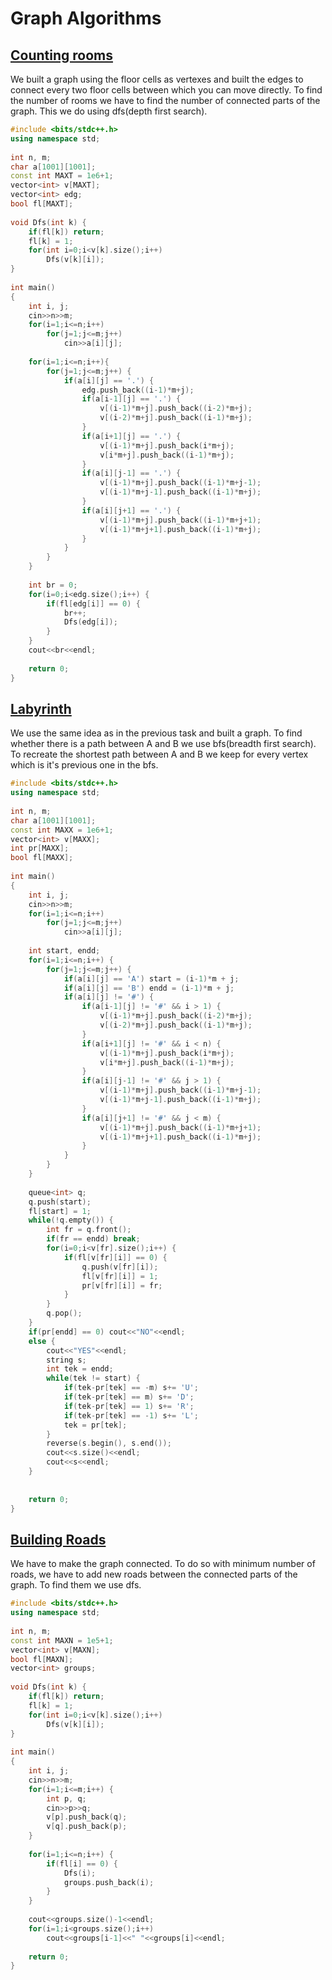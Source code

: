 # Graph Algorithms

## [Counting rooms](https://cses.fi/problemset/task/1192)
We built a graph using the floor cells as vertexes and built the edges to connect every two floor cells between which you can move directly. To find the number of rooms we have to find the number of connected parts of the graph. This we do using dfs(depth first search).  
```cpp
#include <bits/stdc++.h>
using namespace std;
 
int n, m;
char a[1001][1001];
const int MAXT = 1e6+1;
vector<int> v[MAXT];
vector<int> edg;
bool fl[MAXT];
 
void Dfs(int k) {
    if(fl[k]) return;
    fl[k] = 1;
    for(int i=0;i<v[k].size();i++)
        Dfs(v[k][i]);
}
 
int main()
{
    int i, j;
    cin>>n>>m;
    for(i=1;i<=n;i++)
        for(j=1;j<=m;j++)
            cin>>a[i][j];
 
    for(i=1;i<=n;i++){
        for(j=1;j<=m;j++) {
            if(a[i][j] == '.') {
                edg.push_back((i-1)*m+j);
                if(a[i-1][j] == '.') {
                    v[(i-1)*m+j].push_back((i-2)*m+j);
                    v[(i-2)*m+j].push_back((i-1)*m+j);
                }
                if(a[i+1][j] == '.') {
                    v[(i-1)*m+j].push_back(i*m+j);
                    v[i*m+j].push_back((i-1)*m+j);
                }
                if(a[i][j-1] == '.') {
                    v[(i-1)*m+j].push_back((i-1)*m+j-1);
                    v[(i-1)*m+j-1].push_back((i-1)*m+j);
                }
                if(a[i][j+1] == '.') {
                    v[(i-1)*m+j].push_back((i-1)*m+j+1);
                    v[(i-1)*m+j+1].push_back((i-1)*m+j);
                }
            }
        }
    }
 
    int br = 0;
    for(i=0;i<edg.size();i++) {
        if(fl[edg[i]] == 0) {
            br++;
            Dfs(edg[i]);
        }
    }
    cout<<br<<endl;
 
    return 0;
}
```

## [Labyrinth](https://cses.fi/problemset/task/1193)
We use the same idea as in the previous task and built a graph. To find whether there is a path between A and B we use bfs(breadth first search). To recreate the shortest path between A and B we keep for every vertex which is it's previous one in the bfs. 
```cpp
#include <bits/stdc++.h>
using namespace std;
 
int n, m;
char a[1001][1001];
const int MAXX = 1e6+1;
vector<int> v[MAXX];
int pr[MAXX];
bool fl[MAXX];
 
int main()
{
    int i, j;
    cin>>n>>m;
    for(i=1;i<=n;i++)
        for(j=1;j<=m;j++)
            cin>>a[i][j];
 
    int start, endd;
    for(i=1;i<=n;i++) {
        for(j=1;j<=m;j++) {
            if(a[i][j] == 'A') start = (i-1)*m + j;
            if(a[i][j] == 'B') endd = (i-1)*m + j;
            if(a[i][j] != '#') {
                if(a[i-1][j] != '#' && i > 1) {
                    v[(i-1)*m+j].push_back((i-2)*m+j);
                    v[(i-2)*m+j].push_back((i-1)*m+j);
                }
                if(a[i+1][j] != '#' && i < n) {
                    v[(i-1)*m+j].push_back(i*m+j);
                    v[i*m+j].push_back((i-1)*m+j);
                }
                if(a[i][j-1] != '#' && j > 1) {
                    v[(i-1)*m+j].push_back((i-1)*m+j-1);
                    v[(i-1)*m+j-1].push_back((i-1)*m+j);
                }
                if(a[i][j+1] != '#' && j < m) {
                    v[(i-1)*m+j].push_back((i-1)*m+j+1);
                    v[(i-1)*m+j+1].push_back((i-1)*m+j);
                }
            }
        }
    }
 
    queue<int> q;
    q.push(start);
    fl[start] = 1;
    while(!q.empty()) {
        int fr = q.front();
        if(fr == endd) break;
        for(i=0;i<v[fr].size();i++) {
            if(fl[v[fr][i]] == 0) {
                q.push(v[fr][i]);
                fl[v[fr][i]] = 1;
                pr[v[fr][i]] = fr;
            }
        }
        q.pop();
    }
    if(pr[endd] == 0) cout<<"NO"<<endl;
    else {
        cout<<"YES"<<endl;
        string s;
        int tek = endd;
        while(tek != start) {
            if(tek-pr[tek] == -m) s+= 'U';
            if(tek-pr[tek] == m) s+= 'D';
            if(tek-pr[tek] == 1) s+= 'R';
            if(tek-pr[tek] == -1) s+= 'L';
            tek = pr[tek];
        }
        reverse(s.begin(), s.end());
        cout<<s.size()<<endl;
        cout<<s<<endl;
    }
 
 
    return 0;
}
```

## [Building Roads](https://cses.fi/problemset/task/1666)
We have to make the graph connected. To do so with minimum number of roads, we have to add new roads between the connected parts of the graph. To find them we use dfs.
```cpp
#include <bits/stdc++.h>
using namespace std;
 
int n, m;
const int MAXN = 1e5+1;
vector<int> v[MAXN];
bool fl[MAXN];
vector<int> groups;
 
void Dfs(int k) {
    if(fl[k]) return;
    fl[k] = 1;
    for(int i=0;i<v[k].size();i++)
        Dfs(v[k][i]);
}
 
int main()
{
    int i, j;
    cin>>n>>m;
    for(i=1;i<=m;i++) {
        int p, q;
        cin>>p>>q;
        v[p].push_back(q);
        v[q].push_back(p);
    }
 
    for(i=1;i<=n;i++) {
        if(fl[i] == 0) {
            Dfs(i);
            groups.push_back(i);
        }
    }
 
    cout<<groups.size()-1<<endl;
    for(i=1;i<groups.size();i++)
        cout<<groups[i-1]<<" "<<groups[i]<<endl;
 
    return 0;
}
```

